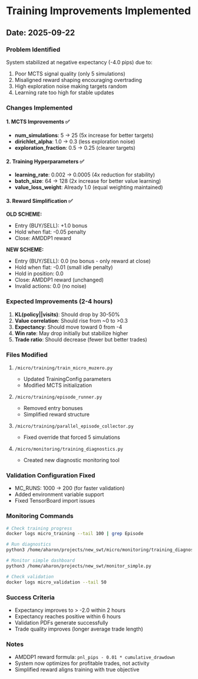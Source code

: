 # Training Improvements Implemented

## Date: 2025-09-22

### Problem Identified
System stabilized at negative expectancy (-4.0 pips) due to:
1. Poor MCTS signal quality (only 5 simulations)
2. Misaligned reward shaping encouraging overtrading
3. High exploration noise making targets random
4. Learning rate too high for stable updates

### Changes Implemented

#### 1. MCTS Improvements ✅
- **num_simulations**: 5 → 25 (5x increase for better targets)
- **dirichlet_alpha**: 1.0 → 0.3 (less exploration noise)
- **exploration_fraction**: 0.5 → 0.25 (clearer targets)

#### 2. Training Hyperparameters ✅
- **learning_rate**: 0.002 → 0.0005 (4x reduction for stability)
- **batch_size**: 64 → 128 (2x increase for better value learning)
- **value_loss_weight**: Already 1.0 (equal weighting maintained)

#### 3. Reward Simplification ✅
**OLD SCHEME:**
- Entry (BUY/SELL): +1.0 bonus
- Hold when flat: -0.05 penalty
- Close: AMDDP1 reward

**NEW SCHEME:**
- Entry (BUY/SELL): 0.0 (no bonus - only reward at close)
- Hold when flat: -0.01 (small idle penalty)
- Hold in position: 0.0
- Close: AMDDP1 reward (unchanged)
- Invalid actions: 0.0 (no noise)

### Expected Improvements (2-4 hours)

1. **KL(policy||visits)**: Should drop by 30-50%
2. **Value correlation**: Should rise from ~0 to >0.3
3. **Expectancy**: Should move toward 0 from -4
4. **Win rate**: May drop initially but stabilize higher
5. **Trade ratio**: Should decrease (fewer but better trades)

### Files Modified

1. `/micro/training/train_micro_muzero.py`
   - Updated TrainingConfig parameters
   - Modified MCTS initialization

2. `/micro/training/episode_runner.py`
   - Removed entry bonuses
   - Simplified reward structure

3. `/micro/training/parallel_episode_collector.py`
   - Fixed override that forced 5 simulations

4. `/micro/monitoring/training_diagnostics.py`
   - Created new diagnostic monitoring tool

### Validation Configuration Fixed
- MC_RUNS: 1000 → 200 (for faster validation)
- Added environment variable support
- Fixed TensorBoard import issues

### Monitoring Commands

```bash
# Check training progress
docker logs micro_training --tail 100 | grep Episode

# Run diagnostics
python3 /home/aharon/projects/new_swt/micro/monitoring/training_diagnostics.py

# Monitor simple dashboard
python3 /home/aharon/projects/new_swt/monitor_simple.py

# Check validation
docker logs micro_validation --tail 50
```

### Success Criteria
- Expectancy improves to > -2.0 within 2 hours
- Expectancy reaches positive within 6 hours
- Validation PDFs generate successfully
- Trade quality improves (longer average trade length)

### Notes
- AMDDP1 reward formula: `pnl_pips - 0.01 * cumulative_drawdown`
- System now optimizes for profitable trades, not activity
- Simplified reward aligns training with true objective